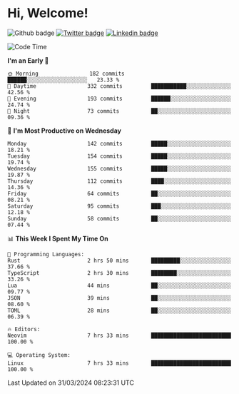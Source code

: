   # Hi, Welcome!
  ![Github badge](https://img.shields.io/github/followers/kraken-afk.svg?style=social&label=Follow&maxAge=2592000)
  [![Twitter badge](https://img.shields.io/badge/-Twitter-00acee?style=flat-square&logo=Twitter&logoColor=white)](https://twitter.com/trshppl)
  [![Linkedin badge](https://img.shields.io/badge/LinkedIn-0077B5?style=flat-square&logo=linkedin&logoColor=white)](https://www.linkedin.com/in/noveanrer)
<!--START_SECTION:waka-->
![Code Time](http://img.shields.io/badge/Code%20Time-124%20hrs%2032%20mins-blue)

**I'm an Early 🐤** 

```text
🌞 Morning                182 commits         ██████░░░░░░░░░░░░░░░░░░░   23.33 % 
🌆 Daytime                332 commits         ███████████░░░░░░░░░░░░░░   42.56 % 
🌃 Evening                193 commits         ██████░░░░░░░░░░░░░░░░░░░   24.74 % 
🌙 Night                  73 commits          ██░░░░░░░░░░░░░░░░░░░░░░░   09.36 % 
```
📅 **I'm Most Productive on Wednesday** 

```text
Monday                   142 commits         █████░░░░░░░░░░░░░░░░░░░░   18.21 % 
Tuesday                  154 commits         █████░░░░░░░░░░░░░░░░░░░░   19.74 % 
Wednesday                155 commits         █████░░░░░░░░░░░░░░░░░░░░   19.87 % 
Thursday                 112 commits         ████░░░░░░░░░░░░░░░░░░░░░   14.36 % 
Friday                   64 commits          ██░░░░░░░░░░░░░░░░░░░░░░░   08.21 % 
Saturday                 95 commits          ███░░░░░░░░░░░░░░░░░░░░░░   12.18 % 
Sunday                   58 commits          ██░░░░░░░░░░░░░░░░░░░░░░░   07.44 % 
```


📊 **This Week I Spent My Time On** 

```text
💬 Programming Languages: 
Rust                     2 hrs 50 mins       █████████░░░░░░░░░░░░░░░░   37.66 % 
TypeScript               2 hrs 30 mins       ████████░░░░░░░░░░░░░░░░░   33.26 % 
Lua                      44 mins             ██░░░░░░░░░░░░░░░░░░░░░░░   09.77 % 
JSON                     39 mins             ██░░░░░░░░░░░░░░░░░░░░░░░   08.60 % 
TOML                     28 mins             ██░░░░░░░░░░░░░░░░░░░░░░░   06.39 % 

🔥 Editors: 
Neovim                   7 hrs 33 mins       █████████████████████████   100.00 % 

💻 Operating System: 
Linux                    7 hrs 33 mins       █████████████████████████   100.00 % 
```


 Last Updated on 31/03/2024 08:23:31 UTC
<!--END_SECTION:waka-->